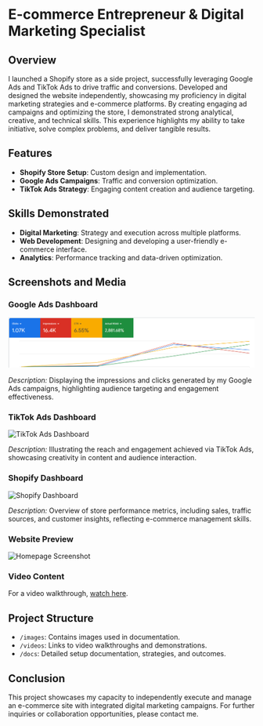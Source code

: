 # E-commerce Entrepreneur & Digital Marketing Specialist

## Overview

I launched a Shopify store as a side project, successfully leveraging Google Ads and TikTok Ads to drive traffic and conversions. Developed and designed the website independently, showcasing my proficiency in digital marketing strategies and e-commerce platforms. By creating engaging ad campaigns and optimizing the store, I demonstrated strong analytical, creative, and technical skills. This experience highlights my ability to take initiative, solve complex problems, and deliver tangible results.

## Features

- **Shopify Store Setup**: Custom design and implementation.
- **Google Ads Campaigns**: Traffic and conversion optimization.
- **TikTok Ads Strategy**: Engaging content creation and audience targeting.

## Skills Demonstrated

- **Digital Marketing**: Strategy and execution across multiple platforms.
- **Web Development**: Designing and developing a user-friendly e-commerce interface.
- **Analytics**: Performance tracking and data-driven optimization.

## Screenshots and Media

### Google Ads Dashboard

![Google Ads Dashboard](GoogleAdsDashboard.png)

*Description:* Displaying the impressions and clicks generated by my Google Ads campaigns, highlighting audience targeting and engagement effectiveness.

### TikTok Ads Dashboard

![TikTok Ads Dashboard](path/to/tiktok_ads_dashboard.jpg)

*Description:* Illustrating the reach and engagement achieved via TikTok Ads, showcasing creativity in content and audience interaction.

### Shopify Dashboard

![Shopify Dashboard](path/to/shopify_dashboard.jpg)

*Description:* Overview of store performance metrics, including sales, traffic sources, and customer insights, reflecting e-commerce management skills.

### Website Preview

![Homepage Screenshot](path/to/homepage_screenshot.jpg)

### Video Content

For a video walkthrough, [watch here](link_to_video_hosting_platform).

## Project Structure

- `/images`: Contains images used in documentation.
- `/videos`: Links to video walkthroughs and demonstrations.
- `/docs`: Detailed setup documentation, strategies, and outcomes.


## Conclusion

This project showcases my capacity to independently execute and manage an e-commerce site with integrated digital marketing campaigns. For further inquiries or collaboration opportunities, please contact me.
